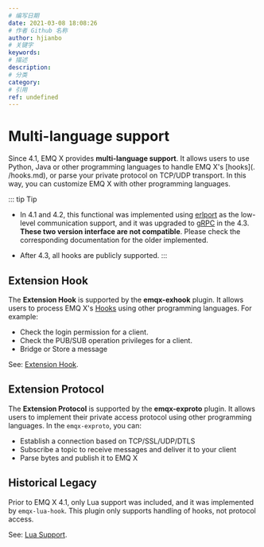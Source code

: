 ```yaml
---
# 编写日期
date: 2021-03-08 18:08:26
# 作者 Github 名称
author: hjianbo
# 关键字
keywords:
# 描述
description:
# 分类
category: 
# 引用
ref: undefined
---
```


# Multi-language support

Since 4.1, EMQ X provides **multi-language support**. It allows users to use Python, Java or other programming languages to handle EMQ X's [hooks](. /hooks.md), or parse your private protocol on TCP/UDP transport. In this way, you can customize EMQ X with other programming languages.

::: tip Tip

- In 4.1 and 4.2, this functional was implemented using [erlport](https://github.com/emqx/erlport) as the low-level communication support, and it was upgraded to [gRPC](https://grpc.io) in the 4.3. **These two version interface are not compatible**. Please check the corresponding documentation for the older implemented.

- After 4.3, all hooks are publicly supported.
:::


## Extension Hook

The **Extension Hook** is supported by the **emqx-exhook** plugin. It allows users to process EMQ X's [Hooks](hooks.md) using other programming languages. For example:

- Check the login permission for a client.
- Check the PUB/SUB operation privileges for a client.
- Bridge or Store a message

See: [Extension Hook](lang-exhook.md).

## Extension Protocol

The **Extension Protocol** is supported by the **emqx-exproto** plugin. It allows users to implement their private access protocol using other programming languages. In the `emqx-exproto`, you can:

- Establish a connection based on TCP/SSL/UDP/DTLS 
- Subscribe a topic to receive messages and deliver it to your client
- Parse bytes and publish it to EMQ X


## Historical Legacy

Prior to EMQ X 4.1, only Lua support was included, and it was implemented by `emqx-lua-hook`. This plugin only supports handling of hooks, not protocol access.

See: [Lua Support](lang-lua.md).
